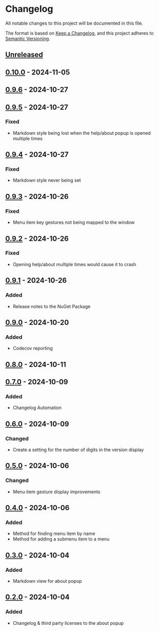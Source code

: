 # Changelog

All notable changes to this project will be documented in this file.

The format is based on [Keep a Changelog](https://keepachangelog.com/en/1.1.0/),
and this project adheres to [Semantic Versioning](https://semver.org/spec/v2.0.0.html).

## [Unreleased]

## [0.10.0] - 2024-11-05

## [0.9.6] - 2024-10-27

## [0.9.5] - 2024-10-27

### Fixed

- Markdown style being lost when the help/about popup is opened multiple times

## [0.9.4] - 2024-10-27

### Fixed

- Markdown style never being set

## [0.9.3] - 2024-10-26

### Fixed

- Menu item key gestures not being mapped to the window

## [0.9.2] - 2024-10-26

### Fixed

- Opening help/about multiple times would cause it to crash

## [0.9.1] - 2024-10-26

### Added

- Release notes to the NuGet Package

## [0.9.0] - 2024-10-20

### Added

- Codecov reporting

## [0.8.0] - 2024-10-11

## [0.7.0] - 2024-10-09

### Added

- Changelog Automation

## [0.6.0] - 2024-10-09

### Changed

- Create a setting for the number of digits in the version display

## [0.5.0] - 2024-10-06

### Changed

- Menu item gesture display improvements

## [0.4.0] - 2024-10-06

### Added

- Method for finding menu item by name
- Method for adding a submenu item to a menu

## [0.3.0] - 2024-10-04

### Added

- Markdown view for about popup

## [0.2.0] - 2024-10-04

### Added

- Changelog & third party licenses to the about popup

[Unreleased]: https://github.com/TJC-Tools/TJC.GUI/compare/v0.10.0...HEAD

[0.10.0]: https://github.com/TJC-Tools/TJC.GUI/compare/v0.9.6...v0.10.0

[0.9.6]: https://github.com/TJC-Tools/TJC.GUI/compare/v0.9.5...v0.9.6

[0.9.5]: https://github.com/TJC-Tools/TJC.GUI/compare/v0.9.4...v0.9.5

[0.9.4]: https://github.com/TJC-Tools/TJC.GUI/compare/v0.9.3...v0.9.4

[0.9.3]: https://github.com/TJC-Tools/TJC.GUI/compare/v0.9.2...v0.9.3

[0.9.2]: https://github.com/TJC-Tools/TJC.GUI/compare/v0.9.1...v0.9.2

[0.9.1]: https://github.com/TJC-Tools/TJC.GUI/compare/v0.9.0...v0.9.1

[0.9.0]: https://github.com/TJC-Tools/TJC.GUI/compare/v0.8.0...v0.9.0

[0.8.0]: https://github.com/TJC-Tools/TJC.GUI/compare/v0.7.0...v0.8.0

[0.7.0]: https://github.com/TJC-Tools/TJC.GUI/compare/v0.6.0...v0.7.0

[0.6.0]: https://github.com/TJC-Tools/TJC.GUI/compare/v0.5.0...v0.6.0

[0.5.0]: https://github.com/TJC-Tools/TJC.GUI/compare/v0.4.0...v0.5.0

[0.4.0]: https://github.com/TJC-Tools/TJC.GUI/compare/v0.3.0...v0.4.0

[0.3.0]: https://github.com/TJC-Tools/TJC.GUI/compare/v0.2.0...v0.3.0

[0.2.0]: https://github.com/TJC-Tools/TJC.GUI/releases/tag/v0.2.0
